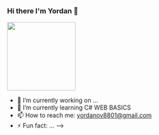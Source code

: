 ### Hi there I'm Yordan 👋 







<img height="160em" src="https://github-readme-stats-eight-theta.vercel.app/api/top-langs/?username=yordanov1&layout=compact&langs_count=8&hide=java,r&theme=react "/>




- 🔭 I’m currently working on ...
- 🌱 I’m currently learning C# WEB BASICS
- 📫 How to reach me: yordanov8801@gmail.com
- ⚡ Fun fact: ...
-->






